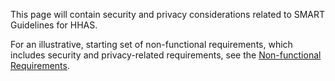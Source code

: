 This page will contain security and privacy considerations related to SMART Guidelines for HHAS. 

For an illustrative, starting set of non-functional requirements, which includes security and privacy-related requirements, see the [Non-functional Requirements](non-functional-requirements.html). 